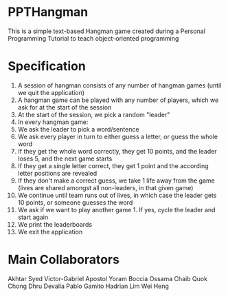 # PPTHangman

This is a simple text-based Hangman game created during a Personal Programming Tutorial to teach object-oriented programming

# Specification

1. A session of hangman consists of any number of hangman games (until we quit the application)
2. A hangman game can be played with any number of players, which we ask for at the start of the session
3. At the start of the session, we pick a random "leader"
4. In every hangman game:
  1. We ask the leader to pick a word/sentence
  2. We ask every player in turn to either guess a letter, or guess the whole word
  3. If they get the whole word correctly, they get 10 points, and the leader loses 5, and the next game starts
  4. If they get a single letter correct, they get 1 point and the according letter positions are revealed
  5. If they don't make a correct guess, we take 1 life away from the game (lives are shared amongst all non-leaders, in that given game)
  6. We continue until team runs out of lives, in which case the leader gets 10 points, or someone guesses the word
  7. We ask if we want to play another game
    1. If yes, cycle the leader and start again
5. We print the leaderboards
6. We exit the application

# Main Collaborators

Akhtar Syed
Victor-Gabriel Apostol
Yoram Boccia
Ossama Chaib
Quok Chong
Dhru Devalia
Pablo Gamito
Hadrian Lim Wei Heng
